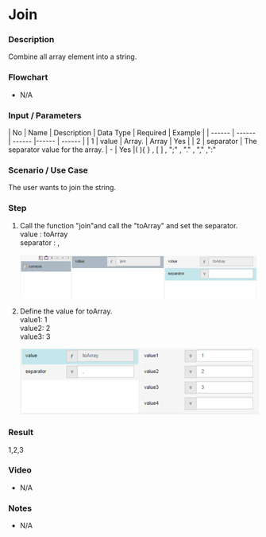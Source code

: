 ﻿# Join

### Description

Combine all array element into a string.

### Flowchart

- N/A 

### Input / Parameters

| No | Name | Description | Data Type | Required | Example |
| ------ | ------ | ------ |------ | ------ |
| 1 | value | Array. | Array | Yes |
| 2 | separator | The separator value for the array. | - | Yes  |( ){ } , [ ]	, ";"	, "." , ","  ,":"

### Scenario / Use Case

The user wants to join the string.

### Step

1. Call the function "join"and call the                  "toArray" and set the separator.
   <br>
   value : toArray<br>
   separator : ,
    
    ![](../../../../document/function/Conversion/join/join-step-1.png?raw=true)
    
2. Define the value for toArray.<br>
   value1: 1<br>
   value2: 2<br>
   value3: 3<br>

    ![](../../../../document/function/Conversion/join/join-step-2.png?raw=true)
 
### Result

1,2,3
    
### Video

- N/A

<!--[![Video](http://i.imgur.com/Ot5DWAW.png)](https://youtu.be/StTqXEQ2l-Y?t=35s)-->

### Notes

- N/A